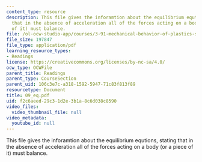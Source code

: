 ```yaml
---
content_type: resource
description: This file gives the inforamtion about the equilibrium equtions, stating
  that in the absence of acceleration all of the forces acting on a body (or a piece
  of it) must balance.
file: /ol-ocw-studio-app/courses/3-91-mechanical-behavior-of-plastics-spring-2007/f2c6aeed29c31d2e3b1a8c6d038c8590_09_eq.pdf
file_size: 197847
file_type: application/pdf
learning_resource_types:
- Readings
license: https://creativecommons.org/licenses/by-nc-sa/4.0/
ocw_type: OCWFile
parent_title: Readings
parent_type: CourseSection
parent_uid: 106c3e7c-a318-1592-5947-71c83f813f89
resourcetype: Document
title: 09_eq.pdf
uid: f2c6aeed-29c3-1d2e-3b1a-8c6d038c8590
video_files:
  video_thumbnail_file: null
video_metadata:
  youtube_id: null
---
```

This file gives the inforamtion about the equilibrium equtions, stating that in the absence of acceleration all of the forces acting on a body (or a piece of it) must balance.
